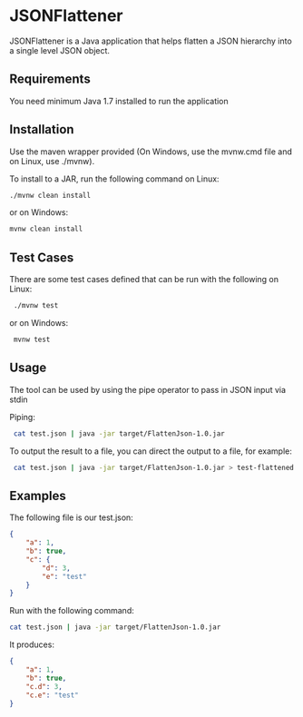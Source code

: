 # JSONFlattener
JSONFlattener is a Java application that helps flatten a JSON hierarchy
into a single level JSON object.

## Requirements
You need minimum Java 1.7 installed to run the application

## Installation
Use the maven wrapper provided (On Windows, use the mvnw.cmd file and on Linux, use ./mvnw).

To install to a JAR, run the following command on Linux:
```bash
./mvnw clean install
```

or on Windows:
```cmd
mvnw clean install
```

## Test Cases
There are some test cases defined that can be run with the following on Linux:
```bash
 ./mvnw test
```

or on Windows:
```cmd
 mvnw test
```

## Usage
The tool can be used by using the pipe operator to pass in JSON input via stdin

Piping:
```bash
 cat test.json | java -jar target/FlattenJson-1.0.jar
```

To output the result to a file, you can direct the output to a file, for example:
```bash
 cat test.json | java -jar target/FlattenJson-1.0.jar > test-flattened.json
```

## Examples
The following file is our test.json:

```json
{
    "a": 1,
    "b": true,
    "c": {
        "d": 3,
        "e": "test"
    }
}
```

Run with the following command:
```bash
cat test.json | java -jar target/FlattenJson-1.0.jar 
```

It produces:

```json
{
    "a": 1,
    "b": true,
    "c.d": 3,
    "c.e": "test"
}
```